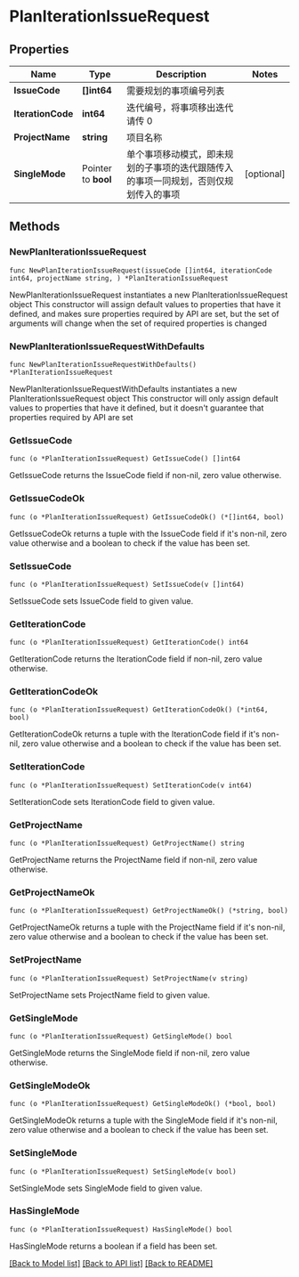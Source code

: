# PlanIterationIssueRequest

## Properties

Name | Type | Description | Notes
------------ | ------------- | ------------- | -------------
**IssueCode** | **[]int64** | 需要规划的事项编号列表 | 
**IterationCode** | **int64** | 迭代编号，将事项移出迭代请传 0 | 
**ProjectName** | **string** | 项目名称 | 
**SingleMode** | Pointer to **bool** | 单个事项移动模式，即未规划的子事项的迭代跟随传入的事项一同规划，否则仅规划传入的事项 | [optional] 

## Methods

### NewPlanIterationIssueRequest

`func NewPlanIterationIssueRequest(issueCode []int64, iterationCode int64, projectName string, ) *PlanIterationIssueRequest`

NewPlanIterationIssueRequest instantiates a new PlanIterationIssueRequest object
This constructor will assign default values to properties that have it defined,
and makes sure properties required by API are set, but the set of arguments
will change when the set of required properties is changed

### NewPlanIterationIssueRequestWithDefaults

`func NewPlanIterationIssueRequestWithDefaults() *PlanIterationIssueRequest`

NewPlanIterationIssueRequestWithDefaults instantiates a new PlanIterationIssueRequest object
This constructor will only assign default values to properties that have it defined,
but it doesn't guarantee that properties required by API are set

### GetIssueCode

`func (o *PlanIterationIssueRequest) GetIssueCode() []int64`

GetIssueCode returns the IssueCode field if non-nil, zero value otherwise.

### GetIssueCodeOk

`func (o *PlanIterationIssueRequest) GetIssueCodeOk() (*[]int64, bool)`

GetIssueCodeOk returns a tuple with the IssueCode field if it's non-nil, zero value otherwise
and a boolean to check if the value has been set.

### SetIssueCode

`func (o *PlanIterationIssueRequest) SetIssueCode(v []int64)`

SetIssueCode sets IssueCode field to given value.


### GetIterationCode

`func (o *PlanIterationIssueRequest) GetIterationCode() int64`

GetIterationCode returns the IterationCode field if non-nil, zero value otherwise.

### GetIterationCodeOk

`func (o *PlanIterationIssueRequest) GetIterationCodeOk() (*int64, bool)`

GetIterationCodeOk returns a tuple with the IterationCode field if it's non-nil, zero value otherwise
and a boolean to check if the value has been set.

### SetIterationCode

`func (o *PlanIterationIssueRequest) SetIterationCode(v int64)`

SetIterationCode sets IterationCode field to given value.


### GetProjectName

`func (o *PlanIterationIssueRequest) GetProjectName() string`

GetProjectName returns the ProjectName field if non-nil, zero value otherwise.

### GetProjectNameOk

`func (o *PlanIterationIssueRequest) GetProjectNameOk() (*string, bool)`

GetProjectNameOk returns a tuple with the ProjectName field if it's non-nil, zero value otherwise
and a boolean to check if the value has been set.

### SetProjectName

`func (o *PlanIterationIssueRequest) SetProjectName(v string)`

SetProjectName sets ProjectName field to given value.


### GetSingleMode

`func (o *PlanIterationIssueRequest) GetSingleMode() bool`

GetSingleMode returns the SingleMode field if non-nil, zero value otherwise.

### GetSingleModeOk

`func (o *PlanIterationIssueRequest) GetSingleModeOk() (*bool, bool)`

GetSingleModeOk returns a tuple with the SingleMode field if it's non-nil, zero value otherwise
and a boolean to check if the value has been set.

### SetSingleMode

`func (o *PlanIterationIssueRequest) SetSingleMode(v bool)`

SetSingleMode sets SingleMode field to given value.

### HasSingleMode

`func (o *PlanIterationIssueRequest) HasSingleMode() bool`

HasSingleMode returns a boolean if a field has been set.


[[Back to Model list]](../README.md#documentation-for-models) [[Back to API list]](../README.md#documentation-for-api-endpoints) [[Back to README]](../README.md)


